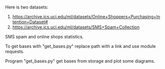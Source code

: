 Here is two datasets:
  1) https://archive.ics.uci.edu/ml/datasets/Online+Shoppers+Purchasing+Intention+Dataset#
  2) https://archive.ics.uci.edu/ml/datasets/SMS+Spam+Collection
  
SMS spam and online shops statistics.

To get bases with "get_bases.py" replace path with a link and use module requests.

Program "get_bases.py" get bases from storage and plot some diagrams.
